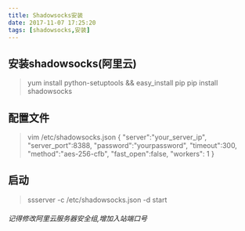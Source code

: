 ```yaml
---
title: Shadowsocks安装
date: 2017-11-07 17:25:20
tags: [shadowsocks,安装]
---
```


## 安装shadowsocks(阿里云)
> yum install python-setuptools && easy_install pip
> pip install shadowsocks

## 配置文件
> vim /etc/shadowsocks.json
> {
>   "server":"your_server_ip",
>   "server_port":8388,
>   "password":"yourpassword",
>   "timeout":300,
>   "method":"aes-256-cfb",
>   "fast_open":false,
>   "workers": 1
> }

## 启动
> ssserver -c /etc/shadowsocks.json -d start

###### 记得修改阿里云服务器安全组,增加入站端口号